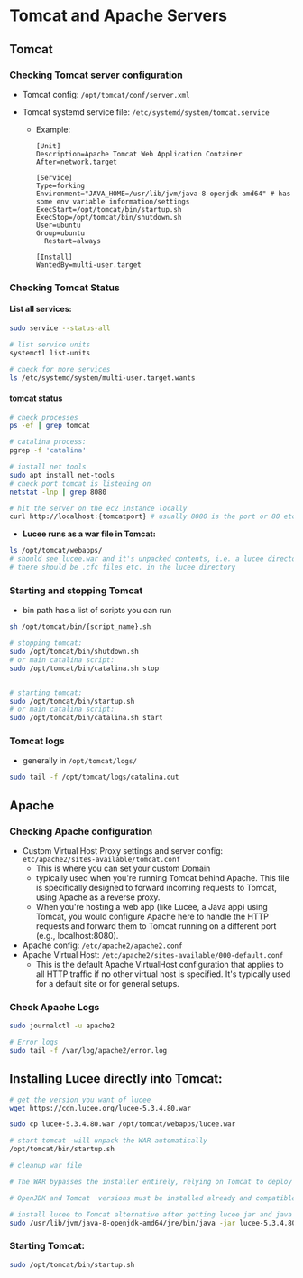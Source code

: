 # Tomcat and Apache Servers

## Tomcat

### Checking Tomcat server configuration

- Tomcat config: `/opt/tomcat/conf/server.xml`
- Tomcat systemd service file: `/etc/systemd/system/tomcat.service`

  - Example:

    ```
    [Unit]
    Description=Apache Tomcat Web Application Container
    After=network.target

    [Service]
    Type=forking
    Environment="JAVA_HOME=/usr/lib/jvm/java-8-openjdk-amd64" # has some env variable information/settings
    ExecStart=/opt/tomcat/bin/startup.sh
    ExecStop=/opt/tomcat/bin/shutdown.sh
    User=ubuntu
    Group=ubuntu
      Restart=always

    [Install]
    WantedBy=multi-user.target
    ```

### Checking Tomcat Status

#### List all services:

```bash
sudo service --status-all

# list service units
systemctl list-units

# check for more services
ls /etc/systemd/system/multi-user.target.wants
```

#### tomcat status

```bash
# check processes
ps -ef | grep tomcat

# catalina process:
pgrep -f 'catalina'

# install net tools
sudo apt install net-tools
# check port tomcat is listening on
netstat -lnp | grep 8080

# hit the server on the ec2 instance locally
curl http://localhost:{tomcatport} # usually 8080 is the port or 80 etc. if apache proxying

```

- **Lucee runs as a war file in Tomcat:**

```bash
ls /opt/tomcat/webapps/
# should see lucee.war and it's unpacked contents, i.e. a lucee directory
# there should be .cfc files etc. in the lucee directory
```

### Starting and stopping Tomcat

- bin path has a list of scripts you can run

```bash
sh /opt/tomcat/bin/{script_name}.sh

# stopping tomcat:
sudo /opt/tomcat/bin/shutdown.sh
# or main catalina script:
sudo /opt/tomcat/bin/catalina.sh stop


# starting tomcat:
sudo /opt/tomcat/bin/startup.sh
# or main catalina script:
sudo /opt/tomcat/bin/catalina.sh start

```

### Tomcat logs

- generally in `/opt/tomcat/logs/`

```bash
sudo tail -f /opt/tomcat/logs/catalina.out
```

## Apache

### Checking Apache configuration

- Custom Virtual Host Proxy settings and server config: `etc/apache2/sites-available/tomcat.conf`
  - This is where you can set your custom Domain
  - typically used when you're running Tomcat behind Apache. This file is specifically designed to forward incoming requests to Tomcat, using Apache as a reverse proxy.
  - When you're hosting a web app (like Lucee, a Java app) using Tomcat, you would configure Apache here to handle the HTTP requests and forward them to Tomcat running on a different port (e.g., localhost:8080).
- Apache config: `/etc/apache2/apache2.conf`
- Apache Virtual Host: `/etc/apache2/sites-available/000-default.conf`
  - This is the default Apache VirtualHost configuration that applies to all HTTP traffic if no other virtual host is specified. It's typically used for a default site or for general setups.

### Check Apache Logs

```bash
sudo journalctl -u apache2

# Error logs
sudo tail -f /var/log/apache2/error.log
```

## Installing Lucee directly into Tomcat:

```bash
# get the version you want of lucee
wget https://cdn.lucee.org/lucee-5.3.4.80.war

sudo cp lucee-5.3.4.80.war /opt/tomcat/webapps/lucee.war

# start tomcat -will unpack the WAR automatically
/opt/tomcat/bin/startup.sh

# cleanup war file

# The WAR bypasses the installer entirely, relying on Tomcat to deploy Lucee 5.3.4.80.

# OpenJDK and Tomcat  versions must be installed already and compatible with the lucee version.
```

```bash
# install lucee to Tomcat alternative after getting lucee jar and java is installed:
sudo /usr/lib/jvm/java-8-openjdk-amd64/jre/bin/java -jar lucee-5.3.4.80.jar --mode unattended --install_dir /opt/lucee --tomcat_dir /opt/tomcat --admin_password yourpassword
```

### Starting Tomcat:

```bash
sudo /opt/tomcat/bin/startup.sh
```
